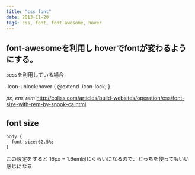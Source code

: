 ```yaml
---
title: "css font"
date: 2013-11-20
tags: css, font, font-awesome, hover
---
```



## font-awesomeを利用し hoverでfontが変わるようにする。

*scss*を利用している場合

.icon-unlock:hover {
  @extend .icon-lock;
}

*px, em, rem*
<http://coliss.com/articles/build-websites/operation/css/font-size-with-rem-by-snook-ca.html>


## font size


```
body {
  font-size:62.5%;
}
```

この設定をすると 16px = 1.6em同じぐらいになるので、どっちを使ってもいい感じになる







